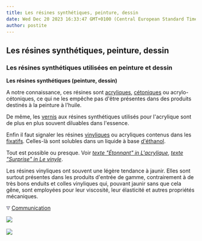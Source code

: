 ```yaml
---
title: Les résines synthétiques, peinture, dessin
date: Wed Dec 20 2023 16:33:47 GMT+0100 (Central European Standard Time)
author: postite
---
```


## Les résines synthétiques, peinture, dessin
### Les résines synthétiques utilisées en peinture et dessin
 **Les résines synthétiques (peinture, dessin)**  

A notre connaissance, ces résines sont [acryliques](acryliquegloss.html), [cétoniques](cetone.html) ou acrylo-cétoniques, ce qui ne les empêche pas d'être présentes dans des produits destinés à la peinture à l'huile.

De même, les [vernis](vernisdefinitifs.html) aux résines synthétiques utilisés pour l'acrylique sont de plus en plus souvent diluables dans l'essence.

Enfin il faut signaler les résines [vinyliques](vinylegloss.html) ou acryliques contenus dans les [fixatifs](fixatifs.html). Celles-là sont solubles dans un liquide à base [d'éthanol](alcools.html#ethanolpur).

Tout est possible ou presque. Voir _[texte "Étonnant" in L'acrylique](acrylique.html#etonnant)_, [_texte "Surprise" in Le vinyle_](vinyle.html#surprise).

Les résines vinyliques ont souvent une légère tendance à jaunir. Elles sont surtout présentes dans les produits d'entrée de gamme, contrairement à de très bons enduits et colles vinyliques qui, pouvant jaunir sans que cela gêne, sont employées pour leur viscosité, leur élasticité et autres propriétés mécaniques.



![](images/flechebas.gif) [Communication](http://www.artrealite.com/annonceurs.htm) 

[![](https://cbonvin.fr/sites/regie.artrealite.com/visuels/campagne1.png)](index-2.html#20131014)

![](https://cbonvin.fr/sites/regie.artrealite.com/visuels/campagne2.png)